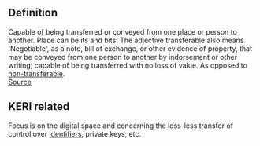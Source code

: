 ## Definition
Capable of being transferred or conveyed from one place or person to another. Place can be its and bits. 
The adjective transferable also means 'Negotiable', as a note, bill of exchange, or other evidence of property, that may be conveyed from one person to another by indorsement or other writing; capable of being transferred with no loss of value. As opposed to [non-transferable](term_non-transferable).\
[Source](https://www.wordnik.com/words/transferable)

## KERI related
Focus is on the digital space and concerning the loss-less transfer of control over [identifiers](term_transferable-identifier), private keys, etc. 